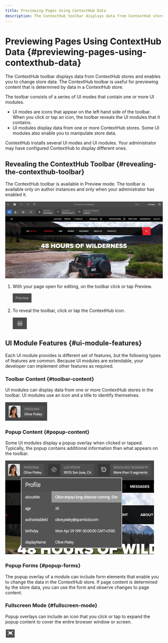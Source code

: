 ```yaml
---
title: Previewing Pages Using ContextHub Data
description: The ContextHub toolbar displays data from ContextHub stores and enables you to change store data and  is useful for previewing content
---
```


# Previewing Pages Using ContextHub Data  {#previewing-pages-using-contexthub-data}

The ContextHub toolbar displays data from ContextHub stores and enables you to change store data. The ContextHub toolbar is useful for previewing content that is determined by data in a ContextHub store.<!--The [ContextHub](/help/sites-developing/contexthub.md) toolbar displays data from ContextHub stores and enables you to change store data. The ContextHub toolbar is useful for previewing content that is determined by data in a ContextHub store.-->

The toolbar consists of a series of UI modes that contain one or more UI modules.

* UI modes are icons that appear on the left hand side of the toolbar. When you click or tap an icon, the toolbar reveals the UI modules that it contains.
* UI modules display data from one or more ContextHub stores. Some UI modules also enable you to manipulate store data.

ContextHub installs several UI modes and UI modules. Your administrator may have configured ContextHub to display different ones.<!--ContextHub installs several UI modes and UI modules. Your administrator may have [configured ContextHub](/help/sites-administering/contexthub-config.md) to display different ones.-->

## Revealing the ContextHub Toolbar {#revealing-the-contexthub-toolbar}

The ContextHub toolbar is available in Preview mode. The toolbar is available only on author instances and only when your administrator has enabled it.

![The ContextHub toolbar](/help/sites-cloud/authoring/assets/contexthub-toolbar.png)

1. With your page open for editing, on the toolbar click or tap Preview.

   ![The Preview button](/help/sites-cloud/authoring/assets/contexthub-preview-button.png)

1. To reveal the toolbar, click or tap the ContextHub icon.

   ![The ContextHub button](/help/sites-cloud/authoring/assets/contexthub-button.png)

## UI Module Features {#ui-module-features}

Each UI module provides is different set of features, but the following types of features are common. Because UI modules are extendable, your developer can implement other features as required.

### Toolbar Content {#toolbar-content}

UI modules can display data from one or more ContextHub stores in the toolbar. UI modules use an icon and a title to identify themselves.

![ContextHub personas](/help/sites-cloud/authoring/assets/contexthub-persona-button.png)

### Popup Content {#popup-content}

Some UI modules display a popup overlay when clicked or tapped. Typically, the popup contains additional information than what appears on the toolbar.

![ContextHub profile information](/help/sites-cloud/authoring/assets/contexthub-profile.png)

### Popup Forms {#popup-forms}

The popup overlay of a module can include form elements that enable you to change the data in the ContextHub store. If page content is determined by the store data, you can use the form and observe changes to page content.

### Fullscreen Mode {#fullscreen-mode}

Popup overlays can include an icon that you click or tap to expand the popup content to cover the entire browser window or screen.

![Fullscreen button](/help/sites-cloud/authoring/assets/contexthub-fullscreen.png)
